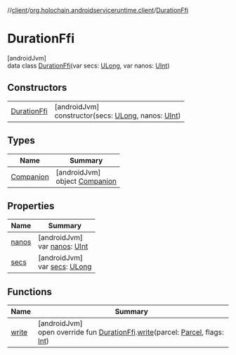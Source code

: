//[client](../../../index.md)/[org.holochain.androidserviceruntime.client](../index.md)/[DurationFfi](index.md)

# DurationFfi

[androidJvm]\
data class [DurationFfi](index.md)(var secs: [ULong](https://kotlinlang.org/api/core/kotlin-stdlib/kotlin/-u-long/index.html), var nanos: [UInt](https://kotlinlang.org/api/core/kotlin-stdlib/kotlin/-u-int/index.html))

## Constructors

| | |
|---|---|
| [DurationFfi](-duration-ffi.md) | [androidJvm]<br>constructor(secs: [ULong](https://kotlinlang.org/api/core/kotlin-stdlib/kotlin/-u-long/index.html), nanos: [UInt](https://kotlinlang.org/api/core/kotlin-stdlib/kotlin/-u-int/index.html)) |

## Types

| Name | Summary |
|---|---|
| [Companion](-companion/index.md) | [androidJvm]<br>object [Companion](-companion/index.md) |

## Properties

| Name | Summary |
|---|---|
| [nanos](nanos.md) | [androidJvm]<br>var [nanos](nanos.md): [UInt](https://kotlinlang.org/api/core/kotlin-stdlib/kotlin/-u-int/index.html) |
| [secs](secs.md) | [androidJvm]<br>var [secs](secs.md): [ULong](https://kotlinlang.org/api/core/kotlin-stdlib/kotlin/-u-long/index.html) |

## Functions

| Name | Summary |
|---|---|
| [write](../-duration-ffi-parceler/write.md) | [androidJvm]<br>open override fun [DurationFfi](index.md).[write](../-duration-ffi-parceler/write.md)(parcel: [Parcel](https://developer.android.com/reference/kotlin/android/os/Parcel.html), flags: [Int](https://kotlinlang.org/api/core/kotlin-stdlib/kotlin/-int/index.html)) |